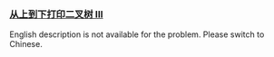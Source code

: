 ### [从上到下打印二叉树 III](https://leetcode.com/problems/cong-shang-dao-xia-da-yin-er-cha-shu-iii-lcof)

English description is not available for the problem. Please switch to Chinese.